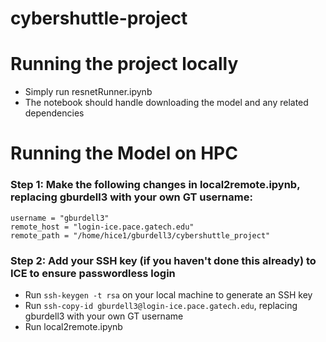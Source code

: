 # cybershuttle-project

# Running the project locally
- Simply run resnetRunner.ipynb
- The notebook should handle downloading the model and any related dependencies

# Running the Model on HPC
### Step 1: Make the following changes in local2remote.ipynb, replacing gburdell3 with your own GT username:
```
username = "gburdell3"
remote_host = "login-ice.pace.gatech.edu"
remote_path = "/home/hice1/gburdell3/cybershuttle_project"
```
### Step 2: Add your SSH key (if you haven't done this already) to ICE to ensure passwordless login
- Run `ssh-keygen -t rsa` on your local machine to generate an SSH key
- Run `ssh-copy-id gburdell3@login-ice.pace.gatech.edu`, replacing gburdell3 with your own GT username
- Run local2remote.ipynb

<!-- This is manual way -->
<!-- Log in into Georgia tech ICE by running "ssh gburdell3@login-ice.pace.gatech.edu" then provide your password

Then make a new directory by "mkdir cybershuttle_project" in the root directory of your ICE(You should call this command inside ICE)

RUN "scp run_model.py input.png job_script.sh gburdell3@login-ice.pace.gatech.edu:/home/hice1/gburdell3/cybershuttle_project/" to upload your script and data to ICE using scp

SSH into ICE again: by running "ssh gburdell3@login-ice.pace.gatech.edu"

Cd into your folder by "cd cybershuttle_project"


Before submit the job, make sure you create a venv with all the python package needed for the project
"module load python/3.10
python -m venv myenv
source myenv/bin/activate
pip install --upgrade pip
pip install torch torchvision transformers pillow
"

Submit your job by "sbatch job_script.sh" then you should be seeing something like Submitted batch job 2539899

Run "squeue -u gburdell3" to check your job (replace it with your GT username) -->